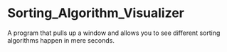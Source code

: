 # Sorting_Algorithm_Visualizer
A program that pulls up a window and allows you to see different sorting algorithms happen in mere seconds.
